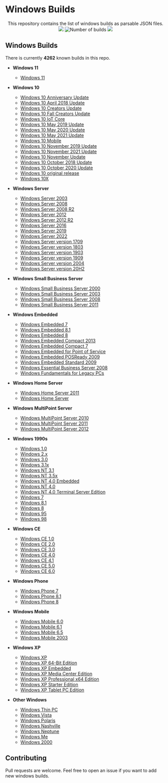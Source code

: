 # Windows Builds

<p align="center">
    This repository contains the list of windows builds as parsable JSON files.
    <br>
  <img src="https://badges.pufler.dev/visits/p0dalirius/WindowsBuilds/"/>
    <img alt="Number of builds" src="https://img.shields.io/badge/builds-4262-brightgreen">
    <a href="https://twitter.com/intent/follow?screen_name=podalirius_" title="Follow"><img src="https://img.shields.io/twitter/follow/podalirius_?label=Podalirius&style=social"></a>
    <br>
</p>


## Windows Builds

There is currently **4262** known builds in this repo.


 + **Windows 11**
   - [Windows 11](./builds/Windows%2011.json)

 + **Windows 10**
   - [Windows 10 Anniversary Update](./builds/Windows%2010%20Anniversary%20Update.json)
   - [Windows 10 April 2018 Update](./builds/Windows%2010%20April%202018%20Update.json)
   - [Windows 10 Creators Update](./builds/Windows%2010%20Creators%20Update.json)
   - [Windows 10 Fall Creators Update](./builds/Windows%2010%20Fall%20Creators%20Update.json)
   - [Windows 10 IoT Core](./builds/Windows%2010%20IoT%20Core.json)
   - [Windows 10 May 2019 Update](./builds/Windows%2010%20May%202019%20Update.json)
   - [Windows 10 May 2020 Update](./builds/Windows%2010%20May%202020%20Update.json)
   - [Windows 10 May 2021 Update](./builds/Windows%2010%20May%202021%20Update.json)
   - [Windows 10 Mobile](./builds/Windows%2010%20Mobile.json)
   - [Windows 10 November 2019 Update](./builds/Windows%2010%20November%202019%20Update.json)
   - [Windows 10 November 2021 Update](./builds/Windows%2010%20November%202021%20Update.json)
   - [Windows 10 November Update](./builds/Windows%2010%20November%20Update.json)
   - [Windows 10 October 2018 Update](./builds/Windows%2010%20October%202018%20Update.json)
   - [Windows 10 October 2020 Update](./builds/Windows%2010%20October%202020%20Update.json)
   - [Windows 10 original release](./builds/Windows%2010%20original%20release.json)
   - [Windows 10X](./builds/Windows%2010X.json)

 + **Windows Server**
   - [Windows Server 2003](./builds/Windows%20Server%202003.json)
   - [Windows Server 2008](./builds/Windows%20Server%202008.json)
   - [Windows Server 2008 R2](./builds/Windows%20Server%202008%20R2.json)
   - [Windows Server 2012](./builds/Windows%20Server%202012.json)
   - [Windows Server 2012 R2](./builds/Windows%20Server%202012%20R2.json)
   - [Windows Server 2016](./builds/Windows%20Server%202016.json)
   - [Windows Server 2019](./builds/Windows%20Server%202019.json)
   - [Windows Server 2022](./builds/Windows%20Server%202022.json)
   - [Windows Server version 1709](./builds/Windows%20Server%20version%201709.json)
   - [Windows Server version 1803](./builds/Windows%20Server%20version%201803.json)
   - [Windows Server version 1903](./builds/Windows%20Server%20version%201903.json)
   - [Windows Server version 1909](./builds/Windows%20Server%20version%201909.json)
   - [Windows Server version 2004](./builds/Windows%20Server%20version%202004.json)
   - [Windows Server version 20H2](./builds/Windows%20Server%20version%2020H2.json)
   
 + **Windows Small Business Server**
   - [Windows Small Business Server 2000](./builds/Windows%20Small%20Business%20Server%202000.json)
   - [Windows Small Business Server 2003](./builds/Windows%20Small%20Business%20Server%202003.json)
   - [Windows Small Business Server 2008](./builds/Windows%20Small%20Business%20Server%202008.json)
   - [Windows Small Business Server 2011](./builds/Windows%20Small%20Business%20Server%202011.json)
 
 + **Windows Embedded**
   - [Windows Embedded 7](./builds/Windows%20Embedded%207.json)
   - [Windows Embedded 8.1](./builds/Windows%20Embedded%208.1.json)
   - [Windows Embedded 8](./builds/Windows%20Embedded%208.json)
   - [Windows Embedded Compact 2013](./builds/Windows%20Embedded%20Compact%202013.json)
   - [Windows Embedded Compact 7](./builds/Windows%20Embedded%20Compact%207.json)
   - [Windows Embedded for Point of Service](./builds/Windows%20Embedded%20for%20Point%20of%20Service.json)
   - [Windows Embedded POSReady 2009](./builds/Windows%20Embedded%20POSReady%202009.json)
   - [Windows Embedded Standard 2009](./builds/Windows%20Embedded%20Standard%202009.json)
   - [Windows Essential Business Server 2008](./builds/Windows%20Essential%20Business%20Server%202008.json)
   - [Windows Fundamentals for Legacy PCs](./builds/Windows%20Fundamentals%20for%20Legacy%20PCs.json)
 
 + **Windows Home Server**
   - [Windows Home Server 2011](./builds/Windows%20Home%20Server%202011.json)
   - [Windows Home Server](./builds/Windows%20Home%20Server.json)
 
 + **Windows MultiPoint Server**
   - [Windows MultiPoint Server 2010](./builds/Windows%20MultiPoint%20Server%202010.json)
   - [Windows MultiPoint Server 2011](./builds/Windows%20MultiPoint%20Server%202011.json)
   - [Windows MultiPoint Server 2012](./builds/Windows%20MultiPoint%20Server%202012.json)
 
 + **Windows 1990s**
   - [Windows 1.0](./builds/Windows%201.0.json)
   - [Windows 2.x](./builds/Windows%202.x.json)
   - [Windows 3.0](./builds/Windows%203.0.json)
   - [Windows 3.1x](./builds/Windows%203.1x.json)
   - [Windows NT 3.1](./builds/Windows%20NT%203.1.json)
   - [Windows NT 3.5x](./builds/Windows%20NT%203.5x.json)
   - [Windows NT 4.0 Embedded](./builds/Windows%20NT%204.0%20Embedded.json)
   - [Windows NT 4.0](./builds/Windows%20NT%204.0.json)
   - [Windows NT 4.0 Terminal Server Edition](./builds/Windows%20NT%204.0%20Terminal%20Server%20Edition.json)
   - [Windows 7](./builds/Windows%207.json)
   - [Windows 8.1](./builds/Windows%208.1.json)
   - [Windows 8](./builds/Windows%208.json)
   - [Windows 95](./builds/Windows%2095.json)
   - [Windows 98](./builds/Windows%2098.json)
 
 + **Windows CE**
   - [Windows CE 1.0](./builds/Windows%20CE%201.0.json)
   - [Windows CE 2.0](./builds/Windows%20CE%202.0.json)
   - [Windows CE 3.0](./builds/Windows%20CE%203.0.json)
   - [Windows CE 4.0](./builds/Windows%20CE%204.0.json)
   - [Windows CE 4.1](./builds/Windows%20CE%204.1.json)
   - [Windows CE 5.0](./builds/Windows%20CE%205.0.json)
   - [Windows CE 6.0](./builds/Windows%20CE%206.0.json)

 + **Windows Phone**
   - [Windows Phone 7](./builds/Windows%20Phone%207.json)
   - [Windows Phone 8.1](./builds/Windows%20Phone%208.1.json)
   - [Windows Phone 8](./builds/Windows%20Phone%208.json)

 + **Windows Mobile**
   - [Windows Mobile 6.0](./builds/Windows%20Mobile%206.0.json)
   - [Windows Mobile 6.1](./builds/Windows%20Mobile%206.1.json)
   - [Windows Mobile 6.5](./builds/Windows%20Mobile%206.5.json)
   - [Windows Mobile 2003](./builds/Windows%20Mobile%202003.json)

 + **Windows XP**
   - [Windows XP](./builds/Windows%20XP.json)
   - [Windows XP 64-Bit Edition](./builds/Windows%20XP%2064-Bit%20Edition.json)
   - [Windows XP Embedded](./builds/Windows%20XP%20Embedded.json)
   - [Windows XP Media Center Edition](./builds/Windows%20XP%20Media%20Center%20Edition.json)
   - [Windows XP Professional x64 Edition](./builds/Windows%20XP%20Professional%20x64%20Edition.json)
   - [Windows XP Starter Edition](./builds/Windows%20XP%20Starter%20Edition.json)
   - [Windows XP Tablet PC Edition](./builds/Windows%20XP%20Tablet%20PC%20Edition.json)

 + **Other Windows**
   - [Windows Thin PC](./builds/Windows%20Thin%20PC.json)
   - [Windows Vista](./builds/Windows%20Vista.json)
   - [Windows Polaris](./builds/Windows%20Polaris.json)
   - [Windows Nashville](./builds/Windows%20Nashville.json)
   - [Windows Neptune](./builds/Windows%20Neptune.json)
   - [Windows Me](./builds/Windows%20Me.json)
   - [Windows 2000](./builds/Windows%202000.json)

## Contributing

Pull requests are welcome. Feel free to open an issue if you want to add new windows builds.
